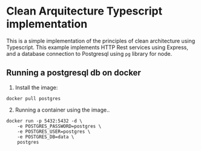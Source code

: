 # Clean Arquitecture Typescript implementation

This is a simple implementation of the principles of clean architecture using Typescript.
This example implements HTTP Rest services using Express, and a database connection to Postgresql using `pg` library for node. 

## Running a postgresql db on docker
1. Install the image:
```
docker pull postgres
```

2. Running a container using the image..
```
docker run -p 5432:5432 -d \
    -e POSTGRES_PASSWORD=postgres \
    -e POSTGRES_USER=postgres \
    -e POSTGRES_DB=data \
    postgres
```
